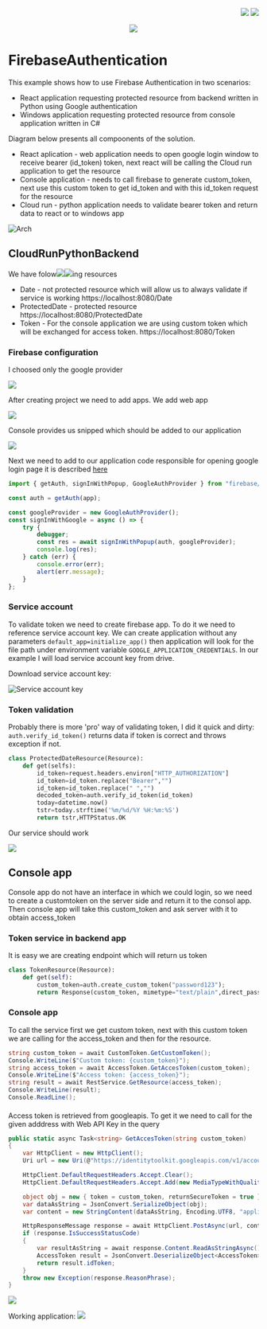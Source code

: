 <!--Category:PowerShell,C#,Python,React,Firebase,Example,WinApp--> 
 <p align="right">
    <a href="http://productivitytools.tech/cloud-blobs/"><img src="Images/Header/ProductivityTools_green_40px_2.png" /><a> 
    <a href="https://github.com/pwujczyk/ProductivityTools.CloudBlobs"><img src="Images/Header/Github_border_40px.png" /></a>
</p>
<p align="center">
    <a href="http://http://productivitytools.tech/">
        <img src="Images/Header/LogoTitle_green_500px.png" />
    </a>
</p>

# FirebaseAuthentication

This example shows how to use Firebase Authentication in two scenarios:
- React application requesting protected resource from backend written in Python using Google authentication
- Windows application requesting protected resource from console application written in C# 

<!--more-->

Diagram below presents all compoonents of the solution. 

- React aplication - web application needs to open google login window to receive bearer (id_token) token, next react will be calling the Cloud run application to get the resource
- Console application - needs to call firebase to generate custom_token, next use this custom token to get id_token and with this id_token request for the resource
- Cloud run - python application needs to validate bearer token and return data to react or to windows app

<!--og-image-->
![Arch](Images/Arch.png)

## CloudRunPythonBackend

We have folow![](../2022-05-21-08-41-10.png)![](../2022-05-21-08-41-11.png)ing resources
- Date - not protected resource which will allow us to always validate if service is working https://localhost:8080/Date
- ProtectedDate - protected resource https://localhost:8080/ProtectedDate
- Token - For the console application we are using custom token which will be exchanged for access token. https://localhost:8080/Token

### Firebase configuration

I choosed only the google provider

![](Images/2022-05-21-08-48-42.png)

After creating project we need to add apps. We add web app

![](Images/2022-05-21-08-51-38.png)

Console provides us snipped which should be added to our application

![](Images/2022-05-21-08-52-51.png)

Next we need to add to our application code responsible for opening google login page it is described [here ](https://firebase.google.com/docs/auth/web/google-signin)

```javascript
import { getAuth, signInWithPopup, GoogleAuthProvider } from "firebase/auth";

const auth = getAuth(app);

const googleProvider = new GoogleAuthProvider();
const signInWithGoogle = async () => {
    try {
        debugger;
        const res = await signInWithPopup(auth, googleProvider);
        console.log(res);
    } catch (err) {
        console.error(err);
        alert(err.message);
    }
};
```


### Service account
To validate token we need to create firebase app. To do it we need to reference service account key. We can create application without any parameters ```default_app=initialize_app()``` then application will look for the file path under environment variable ```GOOGLE_APPLICATION_CREDENTIALS```. In our example I will load service account key from drive.

Download service account key:

![Service account key](Images/2022-05-21-22-10-49.png)

### Token validation
Probably there is more 'pro' way of validating token, I did it quick and dirty: ```auth.verify_id_token()``` returns data if token is correct and throws exception if not.

```python
class ProtectedDateResource(Resource):
    def get(selfs):
        id_token=request.headers.environ["HTTP_AUTHORIZATION"]
        id_token=id_token.replace("Bearer","")
        id_token=id_token.replace(" ","")
        decoded_token=auth.verify_id_token(id_token)
        today=datetime.now()
        tstr=today.strftime('%m/%d/%Y %H:%m:%S')
        return tstr,HTTPStatus.OK
```
Our service should work 

![](Images/2022-05-23-23-08-24.png)

## Console app
Console app do not have an interface in which we could login, so we need to create a customtoken on the server side and return it to the consol app. Then console app will take this custom_token and ask server with it to obtain access_token

### Token service in backend app
It is easy we are creating endpoint which will return us token
```python
class TokenResource(Resource):
    def get(self):
        custom_token=auth.create_custom_token("password123");
        return Response(custom_token, mimetype="text/plain",direct_passthrough=True)
```

### Console app

To call the service first we get custom token, next with this custom token we are calling for the access_token and then for the resource. 

```c#
string custom_token = await CustomToken.GetCustomToken();
Console.WriteLine($"Custom token: {custom_token}");
string access_token = await AccessToken.GetAccesToken(custom_token);
Console.WriteLine($"Access token: {access_token}");
string result = await RestService.GetResource(access_token);
Console.WriteLine(result);
Console.ReadLine();
```

#### 
Access token is retrieved from googleapis. To get it we need to call for the given adddress with Web API Key in the query


```c#
public static async Task<string> GetAccesToken(string custom_token)
{
    var HttpClient = new HttpClient();
    Uri url = new Uri(@"https://identitytoolkit.googleapis.com/v1/accounts:signInWithCustomToken?key=AIzaSyDgSHqUdtL0XQ1i95Y_fMKTHV48Yjo_ZWs");

    HttpClient.DefaultRequestHeaders.Accept.Clear();
    HttpClient.DefaultRequestHeaders.Accept.Add(new MediaTypeWithQualityHeaderValue("application/json"));

    object obj = new { token = custom_token, returnSecureToken = true };
    var dataAsString = JsonConvert.SerializeObject(obj);
    var content = new StringContent(dataAsString, Encoding.UTF8, "application/json");

    HttpResponseMessage response = await HttpClient.PostAsync(url, content);
    if (response.IsSuccessStatusCode)
    {
        var resultAsString = await response.Content.ReadAsStringAsync();
        AccessToken result = JsonConvert.DeserializeObject<AccessToken>(resultAsString);
        return result.idToken;
    }
    throw new Exception(response.ReasonPhrase);
}
```
![](Images/2022-05-24-07-01-13.png)

Working application:
![](Images/2022-05-24-07-21-15.png)